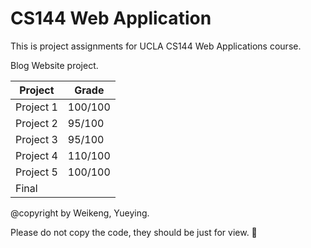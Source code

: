 # CS144 Web Application
This is project assignments for UCLA CS144 Web Applications course.

Blog Website project. 

| Project   | Grade   |
| --------- | ------- |
| Project 1 | 100/100 |
| Project 2 | 95/100  |
| Project 3 | 95/100  |
| Project 4 | 110/100 |
| Project 5 | 100/100 |
| Final     |         |


@copyright by Weikeng, Yueying.

Please do not copy the code, they should be just for view. ​:slightly_smiling_face:​

